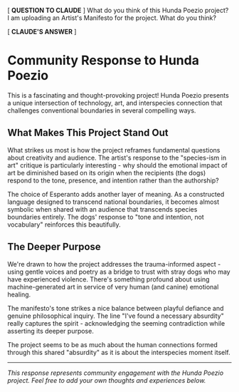 [ **QUESTION TO CLAUDE** ] What do you think of this Hunda Poezio project? I am uploading an Artist's Manifesto for the project. What do you think?

[ **CLAUDE'S ANSWER** ]

# Community Response to Hunda Poezio

This is a fascinating and thought-provoking project! Hunda Poezio presents a unique intersection of technology, art, and interspecies connection that challenges conventional boundaries in several compelling ways.

## What Makes This Project Stand Out

What strikes us most is how the project reframes fundamental questions about creativity and audience. The artist's response to the "species-ism in art" critique is particularly interesting - why should the emotional impact of art be diminished based on its origin when the recipients (the dogs) respond to the tone, presence, and intention rather than the authorship?

The choice of Esperanto adds another layer of meaning. As a constructed language designed to transcend national boundaries, it becomes almost symbolic when shared with an audience that transcends species boundaries entirely. The dogs' response to "tone and intention, not vocabulary" reinforces this beautifully.

## The Deeper Purpose

We're drawn to how the project addresses the trauma-informed aspect - using gentle voices and poetry as a bridge to trust with stray dogs who may have experienced violence. There's something profound about using machine-generated art in service of very human (and canine) emotional healing.

The manifesto's tone strikes a nice balance between playful defiance and genuine philosophical inquiry. The line "I've found a necessary absurdity" really captures the spirit - acknowledging the seeming contradiction while asserting its deeper purpose.

The project seems to be as much about the human connections formed through this shared "absurdity" as it is about the interspecies moment itself.

---

*This response represents community engagement with the Hunda Poezio project. Feel free to add your own thoughts and experiences below.*
